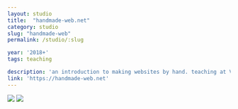```yaml
---
layout: studio
title:  "handmade-web.net"
category: studio
slug: "handmade-web"
permalink: /studio/:slug

year: '2018+'
tags: teaching

description: 'an introduction to making websites by hand. teaching at VCU'
link: 'https://handmade-web.net'
---
```


<img src="{{ site.baseurl }}/assets/img/studio/hw/hw-screen1.png">
<img src="{{ site.baseurl }}/assets/img/studio/hw/hw-screen2.png">